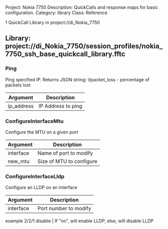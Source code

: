 Project: Nokia 7750
Description: QuickCalls and response maps for basic configuration.
Category: library
Class: Reference

1 QuickCall Library in project://di_Nokia_7750
## Library: project://di_Nokia_7750/session_profiles/nokia_7750_ssh_base_quickcall_library.fftc
### Ping
Ping specified IP.
Returns JSON string: 
\tpacket_loss - percentage of packets lost

Argument | Description
------------ | -------------
ip_address | IP Address to ping
### ConfigureInterfaceMtu
Configure the MTU on a given port

Argument | Description
------------ | -------------
interface | Name of port to modify
new_mtu | Size of MTU to configure
### ConfigureInterfaceLldp
Configure an LLDP on an interface 

Argument | Description
------------ | -------------
interface | Port number to modify
example 2/2/1
disable | If "no", will enable LLDP, else, will disable LLDP
